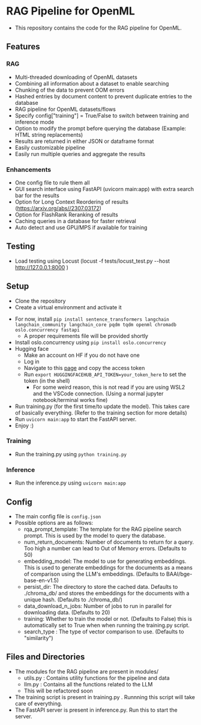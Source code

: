 # RAG Pipeline for OpenML

- This repository contains the code for the RAG pipeline for OpenML. 

## Features
### RAG
- Multi-threaded downloading of OpenML datasets
- Combining all information about a dataset to enable searching
- Chunking of the data to prevent OOM errors 
- Hashed entries by document content to prevent duplicate entries to the database
- RAG pipeline for OpenML datasets/flows
- Specify config["training"] = True/False to switch between training and inference mode
- Option to modify the prompt before querying the database (Example: HTML string replacements)
- Results are returned in either JSON or dataframe format
- Easily customizable pipeline
- Easily run multiple queries and aggregate the results
### Enhancements
- One config file to rule them all
- GUI search interface using FastAPI (uvicorn main:app) with extra search bar for the results
- Option for Long Context Reordering of results (https://arxiv.org/abs//2307.03172)
- Option for FlashRank Reranking of results
- Caching queries in a database for faster retrieval
- Auto detect and use GPU/MPS if available for training
## Testing
- Load testing using Locust (locust -f tests/locust_test.py --host http://127.0.0.1:8000 )

## Setup
- Clone the repository
- Create a virtual environment and activate it
<!-- - Install the requirements using `pip install -r requirements.txt` -->
- For now, install `pip install sentence_transformers langchain langchain_community langchain_core pqdm tqdm openml chromadb oslo.concurrency fastapi`
  - A proper requirements file will be provided shortly
- Install oslo.concurrency using `pip install oslo.concurrency`
- Hugging face
  - Make an account on HF if you do not have one
  - Log in
  - Navigate to this [page](https://huggingface.co/settings/tokens) and copy the access token
  - Run `export HUGGINGFACEHUB_API_TOKEN=your_token_here` to set the token (in the shell)
      - For some weird reason, this is not read if you are using WSL2 and the VSCode connection. (Using a normal jupyter notebook/terminal works fine) 
- Run training.py (for the first time/to update the model). This takes care of basically everything. (Refer to the training section for more details)
- Run `uvicorn main:app` to start the FastAPI server. 
- Enjoy :)

### Training
- Run the training.py using `python training.py`

### Inference
- Run the inference.py using `uvicorn main:app`

## Config
- The main config file is `config.json` 
- Possible options are as follows:
  - rqa_prompt_template: The template for the RAG pipeline search prompt. This is used by the model to query the database. 
  - num_return_documents: Number of documents to return for a query. Too high a number can lead to Out of Memory errors. (Defaults to 50)
  - embedding_model: The model to use for generating embeddings. This is used to generate embeddings for the documents as a means of comparison using the LLM's embeddings. (Defaults to BAAI/bge-base-en-v1.5)
  - persist_dir: The directory to store the cached data. Defaults to ./chroma_db/ and stores the embeddings for the documents with a unique hash. (Defaults to ./chroma_db/)
  - data_download_n_jobs: Number of jobs to run in parallel for downloading data. (Defaults to 20)
  - training: Whether to train the model or not. (Defaults to False) this is automatically set to True when when running the training.py script.
  - search_type : The type of vector comparison to use. (Defaults to "similarity")

## Files and Directories
- The modules for the RAG pipeline are present in modules/
  - utils.py : Contains utility functions for the pipeline and data
  - llm.py : Contains all the functions related to the LLM
  - This will be refactored soon
- The training script is present in training.py . Runnning this script will take care of everything.
- The FastAPI server is present in inference.py. Run this to start the server.
